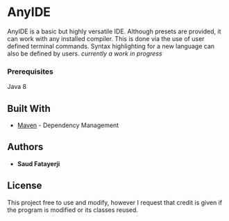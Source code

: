 # AnyIDE

AnyIDE is a basic but highly versatile IDE. Although presets are provided, it can work with any installed compiler. This is done via the use of user defined terminal commands. Syntax highlighting for a new language can also be defined by users. *currently a work in progress*


### Prerequisites

Java 8


## Built With

* [Maven](https://maven.apache.org/) - Dependency Management


## Authors

* **Saud Fatayerji**


## License

This project free to use and modify, however I request that credit is given if the program is modified or its classes reused.
